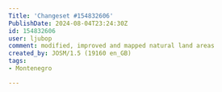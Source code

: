 ```yaml
---
Title: 'Changeset #154832606'
PublishDate: 2024-08-04T23:24:30Z
id: 154832606
user: ljubop
comment: modified, improved and mapped natural land areas
created_by: JOSM/1.5 (19160 en_GB)
tags:
- Montenegro

---
```

